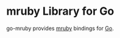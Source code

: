 # mruby Library for Go

go-mruby provides [mruby](https://github.com/mruby/mruby) bindings for
[Go](http://golang.org).

